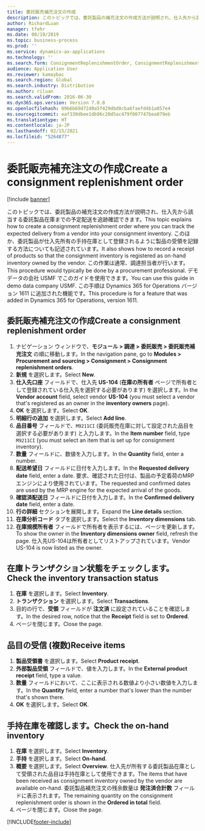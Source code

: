 ```yaml
---
title: 委託販売補充注文の作成
description: このトピックでは、委託製品の補充注文の作成方法が説明され、仕入先から該当する委託製品在庫までの予定配送を追跡確認できます。
author: RichardLuan
manager: tfehr
ms.date: 08/19/2019
ms.topic: business-process
ms.prod: ''
ms.service: dynamics-ax-applications
ms.technology: ''
ms.search.form: ConsignmentReplenishmentOrder, ConsignmentReplenishmentOrderCreate, InventTrans, ConsignmentDraftReplenishmentOrderJournal, InventOnhandMovement, InventOnhandItem, InventItemIdLookupSimple, ConsignmentProductReceiptJournal, ConsignmentReplenishmentOrderLineQuantity
audience: Application User
ms.reviewer: kamaybac
ms.search.region: Global
ms.search.industry: Distribution
ms.author: riluan
ms.search.validFrom: 2016-06-30
ms.dyn365.ops.version: Version 7.0.0
ms.openlocfilehash: 09b6b69d72d0a5f429dbd8cba6faefd4b1a057e4
ms.sourcegitcommit: eaf330dbee1db96c20d5ac479f007747bea079eb
ms.translationtype: HT
ms.contentlocale: ja-JP
ms.lasthandoff: 02/15/2021
ms.locfileid: "5264877"
---
```

# <a name="create-a-consignment-replenishment-order"></a><span data-ttu-id="4656b-103">委託販売補充注文の作成</span><span class="sxs-lookup"><span data-stu-id="4656b-103">Create a consignment replenishment order</span></span>

[!include [banner](../../includes/banner.md)]

<span data-ttu-id="4656b-104">このトピックでは、委託製品の補充注文の作成方法が説明され、仕入先から該当する委託製品在庫までの予定配送を追跡確認できます。</span><span class="sxs-lookup"><span data-stu-id="4656b-104">This topic explains how to create a consignment replenishment order where you can track the expected delivery from a vendor into your consignment inventory.</span></span> <span data-ttu-id="4656b-105">このほか、委託製品が仕入先所有の手持在庫として登録されるように製品の受領を記録する方法についても記述されています。</span><span class="sxs-lookup"><span data-stu-id="4656b-105">It also shows how to record a receipt of products so that the consignment inventory is registered as on-hand inventory owned by the vendor.</span></span> <span data-ttu-id="4656b-106">この作業は通常、調達担当者が行います。</span><span class="sxs-lookup"><span data-stu-id="4656b-106">This procedure would typically be done by a procurement professional.</span></span> <span data-ttu-id="4656b-107">デモ データの会社 USMF でこのガイドを使用できます。</span><span class="sxs-lookup"><span data-stu-id="4656b-107">You can use this guide in demo data company USMF.</span></span> <span data-ttu-id="4656b-108">この手順は Dynamics 365 for Operations バージョン 1611 に追加された機能です。</span><span class="sxs-lookup"><span data-stu-id="4656b-108">This procedure is for a feature that was added in Dynamics 365 for Operations, version 1611.</span></span>

## <a name="create-a-consignment-replenishment-order"></a><span data-ttu-id="4656b-109">委託販売補充注文の作成</span><span class="sxs-lookup"><span data-stu-id="4656b-109">Create a consignment replenishment order</span></span>
1. <span data-ttu-id="4656b-110">ナビゲーション ウィンドウで、**モジュール > 調達 > 委託販売 > 委託販売補充注文** の順に移動します。</span><span class="sxs-lookup"><span data-stu-id="4656b-110">In the navigation pane, go to **Modules > Procurement and sourcing > Consignment > Consignment replenishment orders**.</span></span>
2. <span data-ttu-id="4656b-111">**新規** を選択します。</span><span class="sxs-lookup"><span data-stu-id="4656b-111">Select **New**.</span></span>
3. <span data-ttu-id="4656b-112">**仕入先口座** フィールドで、仕入先 **US-104** (**在庫の所有者** ページで所有者として登録されている仕入先を選択する必要があります) を選択します。</span><span class="sxs-lookup"><span data-stu-id="4656b-112">In the **Vendor account** field, select vendor **US-104** (you must select a vendor that's registered as an owner in the **inventory owners** page).</span></span> 
4. <span data-ttu-id="4656b-113">**OK** を選択します。</span><span class="sxs-lookup"><span data-stu-id="4656b-113">Select **OK**.</span></span>
5. <span data-ttu-id="4656b-114">**明細行の追加** を選択します。</span><span class="sxs-lookup"><span data-stu-id="4656b-114">Select **Add line**.</span></span>
6. <span data-ttu-id="4656b-115">**品目番号** フィールドで、`M9211CI` (委託販売在庫に対して設定された品目を選択する必要があります) と入力します。</span><span class="sxs-lookup"><span data-stu-id="4656b-115">In the **Item number** field, type `M9211CI` (you must select an item that is set up for consignment inventory).</span></span>
7. <span data-ttu-id="4656b-116">**数量** フィールドに、数値を入力します。</span><span class="sxs-lookup"><span data-stu-id="4656b-116">In the **Quantity** field, enter a number.</span></span>
8. <span data-ttu-id="4656b-117">**配送希望日** フィールドに日付を入力します。</span><span class="sxs-lookup"><span data-stu-id="4656b-117">In the **Requested delivery date** field, enter a date.</span></span> <span data-ttu-id="4656b-118">要求、確認された日付は、製品の予定着荷のMRPエンジンにより使用されています。</span><span class="sxs-lookup"><span data-stu-id="4656b-118">The requested and confirmed dates are used by the MRP engine for the expected arrival of the goods.</span></span>  
9. <span data-ttu-id="4656b-119">**確認済配送日** フィールドに日付を入力します。</span><span class="sxs-lookup"><span data-stu-id="4656b-119">In the **Confirmed delivery date** field, enter a date.</span></span>
10. <span data-ttu-id="4656b-120">**行の詳細** セクションを展開します。</span><span class="sxs-lookup"><span data-stu-id="4656b-120">Expand the **Line details** section.</span></span>
11. <span data-ttu-id="4656b-121">**在庫分析コード** タブを選択します。</span><span class="sxs-lookup"><span data-stu-id="4656b-121">Select the **Inventory dimensions** tab.</span></span>
12. <span data-ttu-id="4656b-122">**在庫規模所有者** フィールドで所有者を表示するには、ページを更新します。</span><span class="sxs-lookup"><span data-stu-id="4656b-122">To show the owner in the **Inventory dimensions owner** field, refresh the page.</span></span> <span data-ttu-id="4656b-123">仕入先US-104は所有者としてリストアップされています。</span><span class="sxs-lookup"><span data-stu-id="4656b-123">Vendor US-104 is now listed as the owner.</span></span>  

## <a name="check-the-inventory-transaction-status"></a><span data-ttu-id="4656b-124">在庫トランザクション状態をチェックします。</span><span class="sxs-lookup"><span data-stu-id="4656b-124">Check the inventory transaction status</span></span>
1. <span data-ttu-id="4656b-125">**在庫** を選択します。</span><span class="sxs-lookup"><span data-stu-id="4656b-125">Select **Inventory**.</span></span>
2. <span data-ttu-id="4656b-126">**トランザクション** を選択します。</span><span class="sxs-lookup"><span data-stu-id="4656b-126">Select **Transactions**.</span></span>
3. <span data-ttu-id="4656b-127">目的の行で、**受領** フィールドが **注文済** に設定されていることを確認します。</span><span class="sxs-lookup"><span data-stu-id="4656b-127">In the desired row, notice that the **Receipt** field is set to **Ordered**.</span></span>  
4. <span data-ttu-id="4656b-128">ページを閉じます。</span><span class="sxs-lookup"><span data-stu-id="4656b-128">Close the page.</span></span>

## <a name="receive-items"></a><span data-ttu-id="4656b-129">品目の受信 (複数)</span><span class="sxs-lookup"><span data-stu-id="4656b-129">Receive items</span></span>
1. <span data-ttu-id="4656b-130">**製品受領書** を選択します。</span><span class="sxs-lookup"><span data-stu-id="4656b-130">Select **Product receipt**.</span></span>
2. <span data-ttu-id="4656b-131">**外部製品受領** フィールドで、値を入力します。</span><span class="sxs-lookup"><span data-stu-id="4656b-131">In the **External product receipt** field, type a value.</span></span>
3. <span data-ttu-id="4656b-132">**数量** フィールドにおいて、ここに表示される数値より小さい数値を入力します。</span><span class="sxs-lookup"><span data-stu-id="4656b-132">In the **Quantity** field, enter a number that's lower than the number that's shown there.</span></span> 
4. <span data-ttu-id="4656b-133">**OK** を選択します。</span><span class="sxs-lookup"><span data-stu-id="4656b-133">Select **OK**.</span></span>

## <a name="check-the-on-hand-inventory"></a><span data-ttu-id="4656b-134">手持在庫を確認します。</span><span class="sxs-lookup"><span data-stu-id="4656b-134">Check the on-hand inventory</span></span>
1. <span data-ttu-id="4656b-135">**在庫** を選択します。</span><span class="sxs-lookup"><span data-stu-id="4656b-135">Select **Inventory**.</span></span>
2. <span data-ttu-id="4656b-136">**手持** を選択します。</span><span class="sxs-lookup"><span data-stu-id="4656b-136">Select **On-hand**.</span></span>
3. <span data-ttu-id="4656b-137">**概要** を選択します。</span><span class="sxs-lookup"><span data-stu-id="4656b-137">Select **Overview**.</span></span> <span data-ttu-id="4656b-138">仕入先が所有する委託製品在庫として受領された品目は手持在庫として使用できます。</span><span class="sxs-lookup"><span data-stu-id="4656b-138">The items that have been received as consignment inventory owned by the vendor are available on-hand.</span></span> <span data-ttu-id="4656b-139">委託製品補充注文の残余数量は **発注済合計数** フィールドに表示されます。</span><span class="sxs-lookup"><span data-stu-id="4656b-139">The remaining quantity on the consignment replenishment order is shown in the **Ordered in total** field.</span></span>  
4. <span data-ttu-id="4656b-140">ページを閉じます。</span><span class="sxs-lookup"><span data-stu-id="4656b-140">Close the page.</span></span>



[!INCLUDE[footer-include](../../../includes/footer-banner.md)]